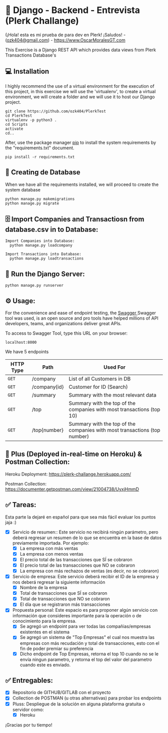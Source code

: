# 🐍 Django - Backend - Entrevista (Plerk Challange)
(¡Hola! esta es mi prueba de para dev en Plerk! ¡Saludos! - (ozk404@gmail.com) - https://www.OscarMoralesGT.com

This Exercise is a Django REST API which provides data views from Plerk Transactions Database's

## 💻 Installation

I highly recommend the use of a virtual environment for the execution of this project, in this exercise we will use the 'virtualenv', to create a virtual environment, we will create a folder and we will use it to host our Django project.

```
git clone https://github.com/ozk404/PlerkTest
cd PlerkTest
virtualenv -p python3 .
cd Scripts
activate
cd..
```

After, use the package manager [pip](https://pip.pypa.io/en/stable/) to install the system requirements by the "requirements.txt" document.

```
pip install -r requirements.txt
```

## 💾 Creating de Database
When we have all the requirements installed, we will proceed to create the system database
```
python manage.py makemigrations
python manage.py migrate
```

## 🗄️ Import Companies and Transactiosn from database.csv in to Database:

```
Import Companies into Database:
  python manage.py loadcompany
  
Import Transactions into Database:
  python manage.py loadtransactions
```


## 🚀 Run the Django Server:

```
python manage.py runserver
```


## ⚙️ Usage:
For the convenience and ease of endpoint testing, the [Swagger ](https://swagger.io/)Swagger tool was used, is an open source and pro tools have helped millions of API developers, teams, and organizations deliver great APIs.

To access to Swagger Tool, type this URL on your browser:
```
localhost:8000
```

We have 5 endpoints 

| HTTP Type | Path | Used For |
| --- | --- | --- |
| `GET` | /company | List of all Customers in DB |
| `GET` | /company{id} | Customer for ID (Search) |
| `GET` | /summary | Summary with the most relevant data |
| `GET` | /top | Summary with the top of the companies with most transactions (top 10) |
| `GET` | /top{number} | Summary with the top of the companies with most transactions (top number) |

## 💯 Plus (Deployed in-real-time on Heroku) & Postman Collection:
Heroku Deployment:
https://plerk-challange.herokuapp.com/

Postman Collection:
https://documenter.getpostman.com/view/21004738/UyxjHmmD

## ✅ Tareas:
Esta parte la dejaré en español para que sea más fácil evaluar los puntos jaja :)

- [x] Servicio de resumen:: Este servicio no recibirá ningún parámetro, pero deberá regresar un resumen de lo que se encuentra en la base de datos previamente importada. Por ejemplo:
  - [x] La empresa con más ventas
  - [x] La empresa con menos ventas
  - [x] El precio total de las transacciones que SÍ se cobraron
  - [x] El precio total de las transacciones que NO se cobraron
  - [x] La empresa con más rechazos de ventas (es decir, no se cobraron)

- [x] Servicio de empresa: Este servicio deberá recibir el ID de la empresa y nos deberá regresar la siguiente información
  - [x] Nombre de la empresa
  - [x] Total de transacciones que SÍ se cobraron
  - [x] Total de transacciones que NO se cobraron
  - [x] El día que se registraron más transacciones

- [x] Propuesta personal: Este espacio es para proponer algún servicio con información que consideres importante para la operación o de conocimiento para la empresa.
  - [x] Se agregó un endpoint para ver todas las compañias/empresas existentes en el sistema
  - [x] Se agregó un sistema de "Top Empresas" el cual nos muestra las empresas con más recudación y total de transacciones, esto con el fin de poder premiar su preferencia
  - [x] Dicho endpoint de Top Empresas, retorna el top 10 cuando no se le envía ningun parametro, y retorna el top del valor del parametro cuando este es enviado. 

## ✅ Entregables:

- [x] Repositorio de GITHUB/GITLAB con el proyecto
- [x] Collection de POSTMAN (u otras alternativas)  para probar los endpoints
- [x] Pluss: Despliegue de la solución en alguna plataforma gratuita o servidor como:
    - [x] Heroku

¡Gracias por tu tiempo!
    
